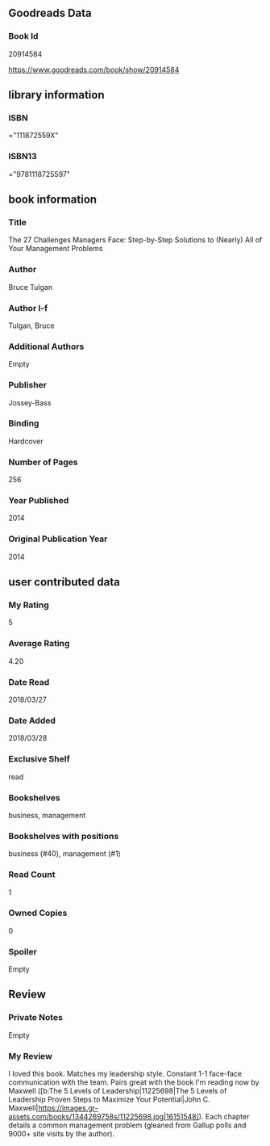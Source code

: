 <!-- This template shows how to bulk convert all columns of data into one markdown file -->
<!-- caveat: substitution key matches column headers from default export. You will get a KeyError if there's a mismatch -->

## Goodreads Data

### Book Id 

20914584

https://www.goodreads.com/book/show/20914584

## library information

### ISBN 
="111872559X"

### ISBN13 
="9781118725597"

## book information

### Title
The 27 Challenges Managers Face: Step-by-Step Solutions to (Nearly) All of Your Management Problems

### Author 
Bruce Tulgan

### Author l-f 
Tulgan, Bruce

### Additional Authors
Empty

### Publisher 
Jossey-Bass

### Binding
Hardcover

### Number of Pages
256

### Year Published
2014

### Original Publication Year 
2014

## user contributed data

### My Rating
5

### Average Rating
4.20

### Date Read
2018/03/27

### Date Added
2018/03/28

### Exclusive Shelf
read

### Bookshelves
business, management

### Bookshelves with positions
business (#40), management (#1)

### Read Count
1

### Owned Copies
0

### Spoiler 
Empty

## Review

### Private Notes
Empty

### My Review
I loved this book. Matches my leadership style. Constant 1-1 face-face communication with the team. Pairs great with the book I'm reading now by Maxwell ([b:The 5 Levels of Leadership|11225698|The 5 Levels of Leadership  Proven Steps to Maximize Your Potential|John C. Maxwell|https://images.gr-assets.com/books/1344269758s/11225698.jpg|16151548]). Each chapter details a common management problem (gleaned from Gallup polls and 9000+ site visits by the author).
